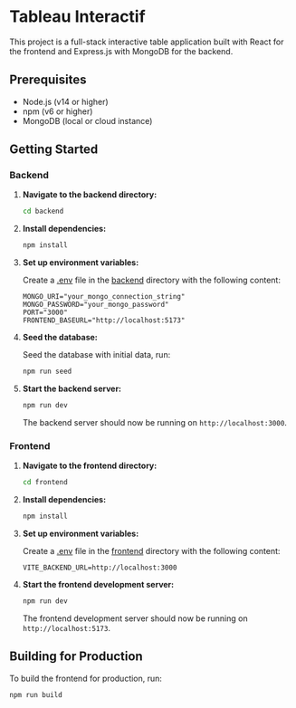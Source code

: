 # Tableau Interactif

This project is a full-stack interactive table application built with React for the frontend and Express.js with MongoDB for the backend.

## Prerequisites

- Node.js (v14 or higher)
- npm (v6 or higher)
- MongoDB (local or cloud instance)

## Getting Started

### Backend

1. **Navigate to the backend directory:**

    ```sh
    cd backend
    ```

2. **Install dependencies:**

    ```sh
    npm install
    ```

3. **Set up environment variables:**

    Create a [.env](http://_vscodecontentref_/1) file in the [backend](http://_vscodecontentref_/2) directory with the following content:

    ```env
    MONGO_URI="your_mongo_connection_string"
    MONGO_PASSWORD="your_mongo_password"
    PORT="3000"
    FRONTEND_BASEURL="http://localhost:5173"
    ```

4. **Seed the database:**

    Seed the database with initial data, run:

    ```sh
    npm run seed
    ```

5. **Start the backend server:**

    ```sh
    npm run dev
    ```

    The backend server should now be running on `http://localhost:3000`.

### Frontend

1. **Navigate to the frontend directory:**

    ```sh
    cd frontend
    ```

2. **Install dependencies:**

    ```sh
    npm install
    ```

3. **Set up environment variables:**

    Create a [.env](http://_vscodecontentref_/3) file in the [frontend](http://_vscodecontentref_/4) directory with the following content:

    ```env
    VITE_BACKEND_URL=http://localhost:3000
    ```

4. **Start the frontend development server:**

    ```sh
    npm run dev
    ```

    The frontend development server should now be running on `http://localhost:5173`.

## Building for Production

To build the frontend for production, run:

```sh
npm run build